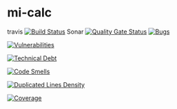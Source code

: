 # mi-calc
travis  [![Build Status](https://travis-ci.org/daniela1409/mi-calc.svg?branch=master)](https://travis-ci.org/daniela1409/mi-calc)
Sonar  [![Quality Gate Status](https://sonarcloud.io/api/project_badges/measure?project=mi-calc&metric=alert_status)](https://sonarcloud.io/dashboard?id=mi-calc)
[![Bugs](https://sonarcloud.io/api/project_badges/measure?project=mi-calc&metric=bugs)](https://sonarcloud.io/dashboard?id=mi-calc)

[![Vulnerabilities](https://sonarcloud.io/api/project_badges/measure?project=mi-calc&metric=vulnerabilities)](https://sonarcloud.io/dashboard?id=mi-calc)

[![Technical Debt](https://sonarcloud.io/api/project_badges/measure?project=mi-calc&metric=sqale_debt_ratio)](https://sonarcloud.io/dashboard?id=mi-calc)

[![Code Smells](https://sonarcloud.io/api/project_badges/measure?project=mi-calc&metric=code_smells)](https://sonarcloud.io/dashboard?id=mi-calc)

[![Duplicated Lines Density](https://sonarcloud.io/api/project_badges/measure?project=mi-calc&metric=duplicated_lines_density)](https://sonarcloud.io/dashboard?id=mi-calc)

[![Coverage](https://sonarcloud.io/api/project_badges/measure?project=mi-calc&metric=sqale_debt_ratio)](https://sonarcloud.io/dashboard?id=mi-calc)


